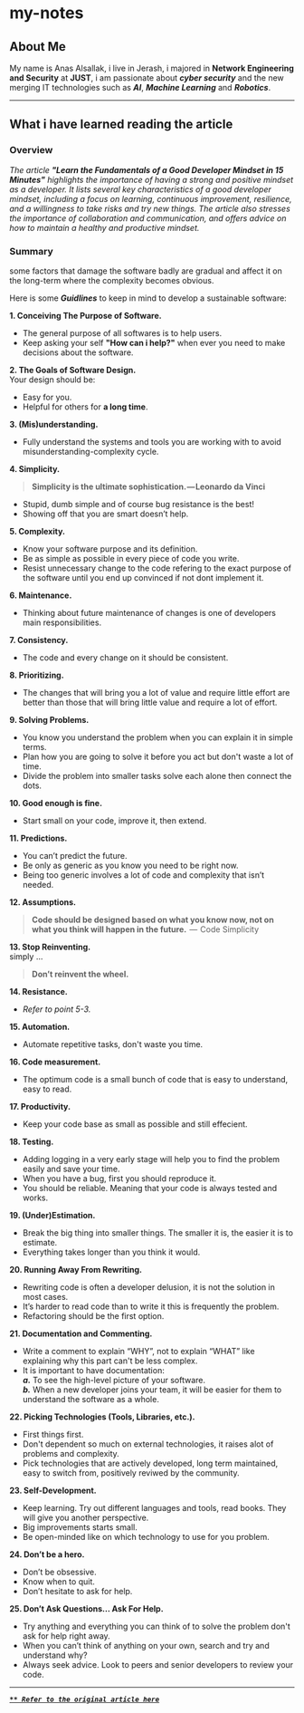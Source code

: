 # **my-notes**

## **About Me**

My name is Anas Alsallak, i live in Jerash, i majored in **Network Engineering and Security** at **JUST**, i am passionate about *__cyber security__* and the new merging IT technologies such as *__AI__*, *__Machine Learning__* and *__Robotics__*. 

___

## **What i have learned reading the article**

### **Overview**

*The article **"Learn the Fundamentals of a Good Developer Mindset in 15 Minutes"** highlights the importance of having a strong and positive mindset as a developer. It lists several key characteristics of a good developer mindset, including a focus on learning, continuous improvement, resilience, and a willingness to take risks and try new things. The article also stresses the importance of collaboration and communication, and offers advice on how to maintain a healthy and productive mindset.*

### **Summary**

some factors that damage the software badly are gradual and affect it on the long-term where the complexity becomes obvious.

Here is some ***Guidlines*** to keep in mind to develop a sustainable software:

**1\. Conceiving The Purpose of Software.**
   - The general purpose of all softwares is to help users.
   - Keep asking your self **"How can i help?"** when ever you need to make decisions about the software.

**2\. The Goals of Software Design.**<br>
   Your design should be:
   - Easy for you.
   - Helpful for others for **a long time**.

**3\. (Mis)understanding.**
   - Fully understand the systems and tools you are working with to avoid misunderstanding-complexity cycle.

**4\. Simplicity.**

>**Simplicity is the ultimate sophistication. — Leonardo da Vinci**

   - Stupid, dumb simple and of course bug resistance is the best!
   - Showing off that you are smart doesn’t help.
    
**5\. Complexity.**
   - Know your software purpose and its definition.
   - Be as simple as possible in every piece of code you write. 
   - Resist unnecessary change to the code refering to the exact purpose of the software until you end up convinced if  not dont implement it. 

**6\. Maintenance.**
   - Thinking about future maintenance of changes is one of developers main responsibilities.

**7\. Consistency.**
   - The code and every change on it should be consistent.

**8\. Prioritizing.**
   - The changes that will bring you a lot of value and require little effort are better than those that will bring little value and require a lot of effort.

**9\. Solving Problems.**
   - You know you understand the problem when you can explain it in simple terms.
   - Plan how you are going to solve it before you act but don't waste a lot of time.
   - Divide the problem into smaller tasks solve each alone then connect the dots.

**10\. Good enough is fine.** 
- Start small on your code, improve it, then extend.

**11\. Predictions.**
- You can’t predict the future.
- Be only as generic as you know you need to be right now.
- Being too generic involves a lot of code and complexity that isn’t needed.

**12\. Assumptions.**

>**Code should be designed based on what you know now, not on what you think will happen in the future.**
> —  Code Simplicity

**13\. Stop Reinventing.**<br>
simply ...

>**Don’t reinvent the wheel.**

**14\. Resistance.**
- *Refer to point 5-3.*

**15\. Automation.**
- Automate repetitive tasks, don't waste you time.

**16\. Code measurement.**
- The optimum code is a small bunch of code that is easy to understand, easy to read.

**17\. Productivity.**
- Keep your code base as small as possible and still effecient.

**18\. Testing.**
- Adding logging in a very early stage will help you to find the problem easily and save your time.
- When you have a bug, first you should reproduce it. 
- You should be reliable. Meaning that your code is always tested and works.

**19\. (Under)Estimation.**
- Break the big thing into smaller things. The smaller it is, the easier it is to estimate. 
- Everything takes longer than you think it would.

**20\. Running Away From Rewriting.**
- Rewriting code is often a developer delusion, it  is not the solution in most cases.
- It’s harder to read code than to write it this is frequently the problem.
- Refactoring should be the first option.

**21\. Documentation and Commenting.**
- Write a comment to explain “WHY”, not to explain “WHAT” like explaining why this part can't be less complex. 
- It is important to have documentation:<br>
      ***a.*** To see the high-level picture of your software.<br>
      ***b.*** When a new developer joins your team, it will be easier for them to understand the software as a whole.

**22\. Picking Technologies (Tools, Libraries, etc.).**
- First things first.
- Don't dependent so much on external technologies, it raises alot of problems and complexity.
- Pick technologies that are actively developed, long term maintained, easy to switch from, positively reviwed by the community.

**23\. Self-Development.**
- Keep learning. Try out different languages and tools, read books. They will give you another perspective.
- Big improvements starts small.
- Be open-minded like on which technology to use for you problem.

**24\. Don’t be a hero.**
- Don’t be obsessive. 
- Know when to quit. 
- Don’t hesitate to ask for help.

**25\. Don’t Ask Questions… Ask For Help.**
- Try anything and everything you can think of to solve the problem don't ask for help right away.
- When you can’t think of anything on your own, search and try and understand why?
- Always seek advice. Look to peers and senior developers to review your code.

___

***[`** Refer to the original article here`](https://www.freecodecamp.org/news/learn-the-fundamentals-of-a-good-developer-mindset-in-15-minutes-81321ab8a682/ "push  me :)")***


